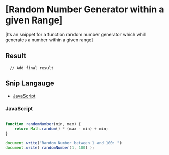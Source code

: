 # [Random Number Generator within a given Range]
[Its an snippet for a  function random number generator which whill generates a number within a given range]

## Result
```
  // Add final result
```

## Snip Langauge
* [JavaScript](#javascript)

### JavaScript
```js

function randomNumber(min, max) { 
    return Math.random() * (max - min) + min;
} 
  
document.write("Random Number between 1 and 100: ") 
document.write( randomNumber(1, 100) ); 

```
